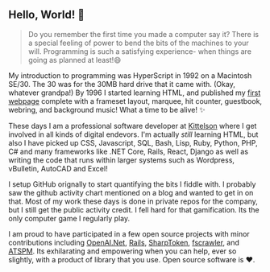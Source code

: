 ## Hello, World! 👋
> Do you remember the first time you made a computer say it?  There is a special feeling of power to bend the bits of the machines to your will.  Programming is such a satisfying experience- when things are going as planned at least!😄

My introduction to programming was HyperScript in 1992 on a Macintosh SE/30.  The 30 was for the 30MB hard drive that it came with.  (Okay, whatever grandpa!)  By 1996 I started learning HTML, and published my [first webpage](https://web.archive.org/web/20010429043607/http://www.onlinemac.com/users/cameroni/netpage/) complete with a frameset layout, marquee, hit counter, guestbook, webring, and background music!  What a time to be alive! ✨

These days I am a professional software developer at [Kittelson](https://github.com/kittelson) where I get involved in all kinds of digital endevors.  I'm actually *still* learning HTML, but also I have picked up CSS, Javascript, SQL, Bash, Lisp, Ruby, Python, PHP, C# and many frameworks like .NET Core, Rails, React, Django as well as writing the code that runs within larger systems such as Wordpress, vBulletin, AutoCAD and Excel!

I setup GitHub orignally to start quantifying the bits I fiddle with.  I probably saw the github activity chart mentioned on a blog and wanted to get in on that.  Most of my work these days is done in private repos for the company, but I still get the public activity credit.  I fell hard for that gamification.  Its the only computer game I regularly play.  

I am proud to have participated in a few open source projects with minor contributions including [OpenAI.Net](https://github.com/jodendaal/OpenAI.Net), [Rails](https://github.com/rails/rails), [SharpToken](https://github.com/dmitry-brazhenko/SharpToken), [fscrawler](https://github.com/dadoonet/fscrawler), and [ATSPM](https://github.com/udotdevelopment/ATSPM).  Its exhilarating and empowering when you can help, ever so slightly, with a product of library that you use.  Open source software is ❤️.


<!--
**ian-cameron/ian-cameron** is a ✨ _special_ ✨ repository because its `README.md` (this file) appears on your GitHub profile.

Here are some ideas to get you started:

- 🔭 I’m currently working on ...
- 🌱 I’m currently learning ...
- 👯 I’m looking to collaborate on ...
- 🤔 I’m looking for help with ...
- 💬 Ask me about ...
- 📫 How to reach me: ...
- 😄 Pronouns: ...
- ⚡ Fun fact: ...
-->

